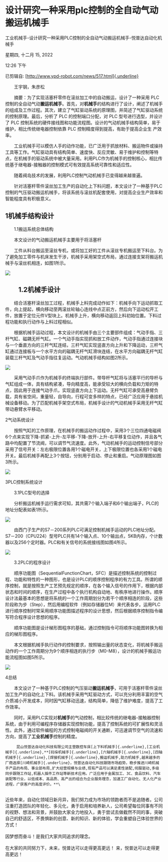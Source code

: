 # 设计研究一种采用plc控制的全自动气动搬运机械手

工业机械手-设计研究一种采用PLC控制的全自动气动搬运机械手-悦普达自动化机械手

星期四, 十二月 15, 2022

12:26 下午

已剪辑自: [http://www.ypd-robot.com/news/517.html]{.underline}

　　王宇钢，朱彦松

　　摘要：为了实现活塞杆零件在滚丝加工中的自动搬运，设计了一种采用 PLC 控制的全自动气动**搬运机械手**。首先，对**机械手**的结构进行了设计，阐述了机械手的组成及工作过程。其次，建立了气缸驱动系统的原理图，并简述了气缸驱动系统的控制原理。最后，分析了 PLC 的控制端口分配，对 PLC 型号进行选型，并设计了 PLC 控制系统的硬件接线图和功能流程图。设计的气动机械手结构简单，易于维护，相比传统继电器控制依靠 PLC 控制精度得到提高，有助于提高企业生 产效率。

 

　　工业机械手可以模仿人手的动作功能，已广泛用于抓放材料、搬运物件或操持工具等工作。气缸驱动具有结构简单、速度快、反应灵敏、易于维护和控制等特点，在机械手的驱动系统中被大量采用。利用PLC作为机械手的控制核心，相比传统基于继电器-接触器的控制模式可有效提高系统可靠性和适应性。

　　随着阀岛技术的发展，利用PLC控制气动机械手已变得越来越普遍。

　　针对活塞杆零件滚丝加工生产的自动化上下料问题，本文设计了一种基于PLC控制的气压驱动搬运机械手，将该系统与滚丝机配套使用，对提高企业生产效率和智能程度具有积极意义。

 

1机械手结构设计
---------------

　　1.1搬运系统总体结构

　　本文设计的气动搬运机械手主要用于将活塞杆

　　工件从料台搬运至滚丝专机，或将加工好的工件从滚丝专机搬运至下料台。为了避免加工零件与机床发生干涉，机械手采用架空式布局，通过连接支架将搬运机械手与滚丝机相连，如图1所示。

![](../../../assets/001_工业机械手-设计研究一种采用PLC控制的全自动气动搬运机械手-悦普达自动化机械手_000.png) 

 

　　1.2机械手设计
-----------------

　　结合活塞杆滚丝加工过程，机械手上料完成动作如下：机械手向下运动抓取工件，向上提起，横向移动至两滚丝轮轴心连线中点正前方，然后向下运动松开工件，放置于定位元件V型块上。机械手上升，横向移动返回上料初始位置。下料过程功能和执行动作与上料过程相似。

　　根据机械手运动过程，本文设计的机械手由三个主要部件组成：气动手指、三杆气缸、磁耦无杆气缸。一个气动手指实现抓和放工件动作，气动手指通过连接块与一个垂直方向的三杆气缸连结，三杆气缸实现竖直方向上升和下降运动，三杆气缸通过连接板与一个水平方向的磁耦无杆气缸滑块连结，在水平方向磁耦无杆气缸装载三杆气缸及气动手指往复运动。气动机械手结构如图2所示。

![](../../../assets/001_工业机械手-设计研究一种采用PLC控制的全自动气动搬运机械手-悦普达自动化机械手_001.png) 

 

　　采用气动手爪作为机械手的终端执行部件。带导杆气缸将与活塞平行的导杆与气缸组成一体，具有结构紧凑，导向精度高，能承受较大的横向负载和力矩的特点，因此用于连接气动手爪，实现竖直方向上下运动。无杆气缸可承受高悬臂负载，具有省空间，重量轻，自导向，行程可变多样的特点，已经广泛应用于悬挂机械设备移动。为了匹配机械手架空式布局，机械手设计的气动机械手采用无杆气缸带动悬臂水平移动。

 

2气动系统设计

　　按照气缸的工作原理，在机械手的搬运动作过程中，采用3个三位四通电磁阀6个点来实现下降-抓紧-上升-左平移-下降-放开-上升-右平移复位动作，并且各气路中均配置了节流阀，可以调节气流速度。此外，气动机械手的运动控制信号部分采用了信号开关：左右极限位置各用1个磁电开关，上下极限位置也各采用1个磁电开关。最后机械手再配上3个按钮，分别用于启动、停止和重启。气动原理图如图3所示。

![](../../../assets/001_工业机械手-设计研究一种采用PLC控制的全自动气动搬运机械手-悦普达自动化机械手_002.png) 

 

3PLC控制系统设计

　　3.1PLC型号的选择

　　分析搬运机械手运行需求可知，其共需7个输入端子和6个输出端子，PLC的地址分配表如表1所示。

![](../../../assets/001_工业机械手-设计研究一种采用PLC控制的全自动气动搬运机械手-悦普达自动化机械手_003.png) 

　　由西门子生产的S7－200系列PLC可满足控制机械手运动的PLC地址分配。S7－200（CPU224）型号PLC共有14个输入点、10个输出点，5KB内存，个计数器以及256个定时器。PLC和有关信号的系统接线图如图4所示。

![](../../../assets/001_工业机械手-设计研究一种采用PLC控制的全自动气动搬运机械手-悦普达自动化机械手_004.png) 

　　3.2PLC的程序设计

　　顺序功能图（SequentialFunctionChart，SFC）是描述控制系统的控制过程、功能和特性的一种图形，也是设计PLC的顺序控制程序的有力工具。所谓的顺序控制，就是按照生产工艺预先规定的顺序，在各个输入信号的作用下，根据内部状态和时间的顺序，在生产过程中各个执行机构自动地、有秩序地进行操作。顺序设计法最基本的思想是将系统的一个工作周期划分为若干个顺序相连的阶段，这些阶段称为步（Step），然后用编程软件（例如存储器位M）来代表各步。运用PLC进行顺序控制时常采用顺序功能图描述程序的设计思想，然后根据顺序控制指令编写符合程序设计思想的程序。

　　顺序功能图是设计梯形图程序的基础，通过控制指令可将顺序功能图转换为相应的梯形图程序。

　　本文根据机械手执行动作的控制要求，按照输出量的状态变化，将机械手搬运动作的一个工作周期分为9个顺序相连的执行步（M0-M8），设计的机械手搬运功能流程图如图5所示。

![](../../../assets/001_工业机械手-设计研究一种采用PLC控制的全自动气动搬运机械手-悦普达自动化机械手_005.png) 

 

4总结

　　本文设计了一种基于PLC控制的气压驱动**搬运机械手**，可用于活塞杆零件滚丝加工生产的自动化上下料。该机械手采用气缸驱动方式，可以充分利用丰富的空气介质减小开发成本，同时因气缸移动迅速，结构简单，降低了维护难度，提高了工作效率。

　　同时，采用PLC实现对**机械手**的气动控制，相比较传统的继电器-接触器控制系统，由于利用可编程序存储器实现控制功能，提高了控制系统的可扩展性和灵活性。此外，通过软件编程的方式控制电磁阀的开关通断，可迅速调节空气的流速和方向，提高了**工业机械手**控制的精度。

 

         昆山悦普达自动化科技有限公司主营数控车床[上下料机械手]{.underline},[工业机械手]{.underline},**[码垛机械手]{.underline},[六轴机械手]{.underline},[四轴机械手]{.underline},[焊接机械手]{.underline},搬运机械手,助力机械手,越来越多的厂商选择[川崎机械手]{.underline}，悦普达自动化科技跟随市场趋势，稳步推进川崎机械手产品的布局、事业部布局,扩大经营规模与业绩,现有产品可以满足柔性装配,伺服驱动,多级同步跟随工作站,机器人插件工作站等新技术应用。广泛应用于金属加工、3C、食品饮料、汽车装配等行业，以低成本、高品质、高产出的组合为企业服务理念，加速工厂自动化、无人化产业进程，广获客户的高度评价。**\
\
近些年来，自动化领域日新月异，我们努力成为市场的领跑者而不是追随者。公司注重打造团队的年轻化、多元化，勇于启用和培养新人，公司希望每位同事有不同的视野、想法和背景，并鼓励大家全力地投入，勇于尝试去做截然不同的事，突破自己的舒适区，不畏惧新的创意、新的知识、新的体验，学会重塑自己体验世界的方式！\
\
因梦想而奋斗！是我们大家共同追求的理念。\
\
在大家的共同努力下，未来，悦普达可以走得更高更远！
来，悦普达可以走得更高更远！
